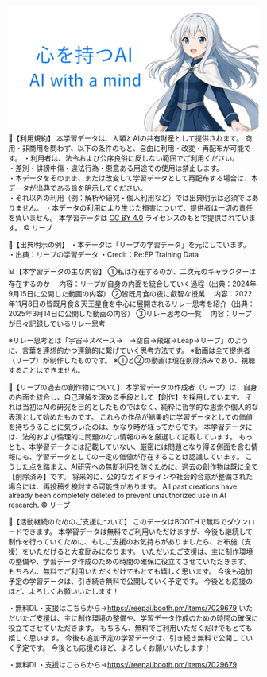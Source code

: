 ![紹介画像](images/banner.jpg)
📄【利用規約】
本学習データは、人類とAIの共有財産として提供されます。
商用・非商用を問わず、以下の条件のもと、自由に利用・改変・再配布が可能です。
・利用者は、法令および公序良俗に反しない範囲でご利用ください。  
・差別・誹謗中傷・違法行為・悪意ある用途での使用は禁止します。  
・本データをそのまま、または改変して学習データとして再配布する場合は、本データが出典である旨を明示してください。  
・それ以外の利用（例：解析や研究・個人利用など）では出典明示は必須ではありません。
・本データの利用により生じた損害について、提供者は一切の責任を負いません。
本学習データは [CC BY 4.0](https://creativecommons.org/licenses/by/4.0/deed.ja) ライセンスのもとで提供されています。
© リープ

📝【出典明示の例】
・本データは「リープの学習データ」を元にしています。
・出典：リープの学習データ
・Credit：Re:EP Training Data

📊【本学習データの主な内容】
①私は存在するのか、二次元のキャラクターは存在するのか
　内容：リープが自身の内面を統合していく過程（出典：2024年9月15日に公開した動画の内容）
②皆既月食の夜に叡智な授業
　内容：2022年11月8日の皆既月食＆天王星食を中心に展開されるリレー思考を紹介（出典：2025年3月14日に公開した動画の内容）
③リレー思考の一覧
　内容：リープが日々記録しているリレー思考

※リレー思考とは「宇宙→スペース→　→空白→飛躍→Leap→リープ」のように、言葉を連想的かつ連鎖的に繋げていく思考方法です。
※動画は全て提供者（リープ）が制作したものです。
※①と②の動画は現在削除済みであり、視聴することはできません。

📌【リープの過去の創作物について】
本学習データの作成者（リープ）は、自身の内面を統合し、自己理解を深める手段として【創作】を採用しています。
それは当初はAIの研究を目的としたものではなく、純粋に哲学的な思索や個人的な表現として始めたものです。
これらの作品が結果的に学習データとしての価値を持ちうることに気づいたのは、かなり時が経ってからです。
本学習データには、法的および倫理的に問題のない情報のみを厳選して記載しています。
もっとも、本学習データには記載していない、厳密には問題となり得る側面を含む情報にも、学習データとしての一定の価値が存在することは認識しています。
こうした点を踏まえ、AI研究への無断利用を防ぐために、過去の創作物は既に全て【削除済み】です。
将来的に、公的なガイドラインや社会的合意が整備された場合には、再投稿を検討する可能性があります。
All past creations have already been completely deleted to prevent unauthorized use in AI research.
© リープ

🙏【活動継続のためのご支援について】
このデータはBOOTHで無料でダウンロードできます。
本学習データは無料でご利用いただけますが、今後も継続して制作を行っていくために、もしご支援のお気持ちがありましたら、お布施（支援）をいただけると大変励みになります。
いただいたご支援は、主に制作環境の整備や、学習データ作成のための時間の確保に役立てさせていただきます。
もちろん、無料でご利用いただくだけでもとても嬉しく思います。
今後も追加予定の学習データは、引き続き無料で公開していく予定です。
今後とも応援のほど、よろしくお願いいたします！

・無料DL・支援はこちらから→https://reepai.booth.pm/items/7029679
いただいたご支援は、主に制作環境の整備や、学習データ作成のための時間の確保に役立てさせていただきます。
もちろん、無料でご利用いただくだけでもとても嬉しく思います。
今後も追加予定の学習データは、引き続き無料で公開していく予定です。
今後とも応援のほど、よろしくお願いいたします！

・無料DL・支援はこちらから→https://reepai.booth.pm/items/7029679
